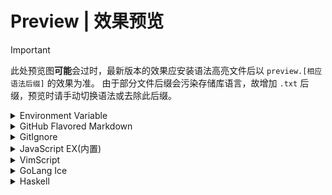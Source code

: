 # Preview | 效果预览
> [!IMPORTANT]
> 此处预览图**可能**会过时，最新版本的效果应安装语法高亮文件后以 `preview.[相应语法后缀]` 的效果为准。
> 由于部分文件后缀会污染存储库语言，故增加 `.txt` 后缀，预览时请手动切换语法或去除此后缀。

<details>
<summary>Environment Variable</summary>

![light亮色模式](dotenv/light.webp)
![dark暗色模式](dotenv/dark.webp)
</details>

<details>
<summary>GitHub Flavored Markdown</summary>

![light亮色模式](github_markdown/light.webp)
![dark暗色模式](github_markdown/dark.webp)
</details>

<details>
<summary>GitIgnore</summary>

![light亮色模式](gitignore/light.webp)
![dark暗色模式](gitignore/dark.webp)
</details>

<details>
<summary>JavaScript EX(内置)</summary>

![light亮色模式](builtin/javascript/light.webp)
![dark暗色模式](builtin/javascript/dark.webp)
</details>

<details>
<summary>VimScript</summary>

![light亮色模式](vimscript/light.webp)
![dark暗色模式](vimscript/dark.webp)
</details>

<details>
<summary>GoLang Ice</summary>

![light亮色模式](golang/light.webp)
![dark暗色模式](golang/dark.webp)
</details>
<details>
<summary>Haskell</summary>

![light亮色模式](haskell/light.webp)
![dark暗色模式](haskell/dark.webp)
</details>

